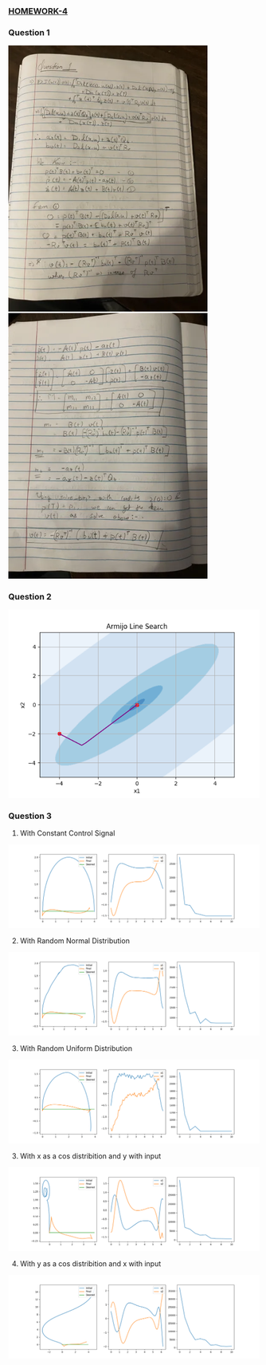 ### <u>HOMEWORK-4</u>

<div>

### Question 1
<img src="./assets/q1_1.webp" width="400"/>
<div style="page-break-before: always;">
    <img src="./assets/q1_2.webp" width="400"/>
</div>
</div>

<div style="page-break-before: always;">

### Question 2

![](./assets/q_2.png)

</div>

<div style="page-break-before: always;">

### Question 3

1. With Constant Control Signal

![](./assets/q3_1.png)

2. With Random Normal Distribution

![](./assets/q3_normal.png)

3. With Random Uniform Distribution

![](./assets/q3_uniform.png)

3. With x as a cos distribition and y with input

![](./assets/q3_cos.png)

4. With y as a cos distribition and x with input

![](./assets/q3_cos_inv.png)

</div>